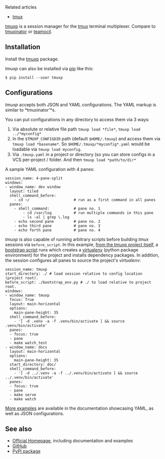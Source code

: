 Related articles

*   [tmux](/index.php/Tmux "Tmux")

[tmuxp](https://tmuxp.git-pull.com) is a session manager for the [tmux](/index.php/Tmux "Tmux") terminal multiplexer. Compare to [tmuxinator](https://github.com/tmuxinator/tmuxinator) or [teamocil](https://github.com/remiprev/teamocil).

## Installation

Install the [tmuxp](https://www.archlinux.org/packages/?name=tmuxp) package.

*tmuxp* can also be installed via [pip](https://pip.pypa.io) like this:

```
$ pip install --user tmuxp

```

## Configurations

*tmuxp* accepts both JSON and YAML configurations. The YAML markup is similar to *tmuxinator'*s.

You can put configurations in any directory to access them via 3 ways:

1.  Via absolute or relative file path `tmuxp load *file*`, `tmuxp load ../*myconfig*`
2.  In the `$TMUXP_CONFIGDIR` path (default `$HOME/.tmuxp`) and access them via `tmuxp load *basename*`. So `$HOME/.tmuxp/*myconfig*.yaml` would be loadable via `tmuxp load myconfig`.
3.  Via `.tmuxp.yaml` in a project or directory (so you can store configs in a VCS per-project / folder. And then `tmuxp load *path/to/dir*`

A sample YAML configuration with 4 panes:

```
session_name: 4-pane-split
windows:
- window_name: dev window
  layout: tiled
  shell_command_before:
    - cd ~/                    # run as a first command in all panes
  panes:
    - shell_command:           # pane no. 1
        - cd /var/log          # run multiple commands in this pane
        - ls -al | grep \.log
    - echo second pane         # pane no. 2
    - echo third pane          # pane no. 3
    - echo forth pane          # pane no. 4

```

*tmuxp* is also capable of running arbitrary scripts before building *tmux* sessions via `before_script`. In this example, [from the tmuxp project itself](https://github.com/tony/tmuxp/blob/master/.tmuxp.yaml), a [bootstrap script](https://github.com/tony/tmuxp/blob/master/bootstrap_env.py) runs which creates a [virtualenv](/index.php/Virtualenv "Virtualenv") (python package environment) for the project and installs dependency packages. In addition, the session configures all panes to source the project's *virtualenv*:

```
session_name: tmuxp
start_directory: ./ # load session relative to config location (project root).
before_script: ./bootstrap_env.py # ./ to load relative to project root.
windows:
- window_name: tmuxp
  focus: True
  layout: main-horizontal
  options:
    main-pane-height: 35
  shell_command_before:
    - '[ -d .venv -a -f .venv/bin/activate ] && source .venv/bin/activate'
  panes:
  - focus: true
  - pane 
  - make watch_test
- window_name: docs
  layout: main-horizontal
  options:
    main-pane-height: 35
  start_directory: doc/
  shell_command_before: 
    - '[ -d ../.venv -a -f ../.venv/bin/activate ] && source ../.venv/bin/activate'
  panes:
  - focus: true
  - pane
  - make serve
  - make watch

```

[More examples](https://tmuxp.git-pull.com/en/latest/examples.html) are available in the documentation showcasing YAML, as well as JSON configurations.

## See also

*   [Official Homepage](https://tmuxp.git-pull.com), including documentation and examples
*   [GitHub](https://www.github.com/tony/tmuxp)
*   [PyPI package](https://pypi.org/project/tmuxp/)